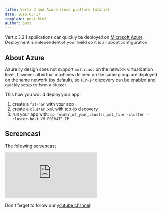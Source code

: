 ```yaml
---
title: Vertx 3 and Azure cloud platform tutorial
date: 2016-03-17
template: post.html
author: post
---
```


Vert.x 3.2.1 applications can quickly be deployed on [Microsoft Azure](http://portal.azure.com/). Deployment is independent of your build so it is all about configuration.

## About Azure

Azure by design does not support `multicast` on the network virtualization level, however all virtual machines defined
on the same group are deployed on the same network (by default), so `TCP-IP` discovery can be enabled and quickly setup
to form a cluster.

This how you would deploy your app:

1. create a `fat-jar` with your app
2. create a `cluster.xml` with tcp-ip discovery
3. run your app with: `cp folder_of_your_cluster_xml_file -cluster -cluster-host VM_PRIVATE_IP`

## Screencast

The following screencast 

<div class="embed-responsive embed-responsive-16by9">
<iframe class="embed-responsive-item" src="https://www.youtube.com/embed/nGQs_swWwAM" frameborder="0" allowfullscreen></iframe>
</div>

Don't forget to follow our [youtube channel](https://www.youtube.com/channel/UCGN6L3tRhs92Uer3c6VxOSA)!
